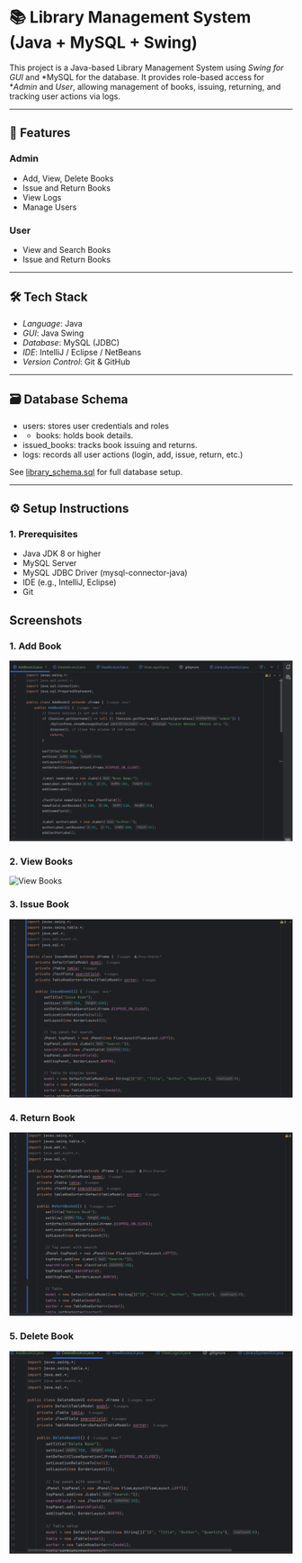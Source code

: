 # 📚 Library Management System (Java + MySQL + Swing)

This project is a Java-based Library Management System using *Swing for GUI* and *MySQL for the database. It provides role-based access for **Admin* and *User*, allowing management of books, issuing, returning, and tracking user actions via logs.

---

## 🚀 Features

### Admin
- Add, View, Delete Books
- Issue and Return Books
- View Logs
- Manage Users

### User
- View and Search Books
- Issue and Return Books

---

## 🛠 Tech Stack

- *Language*: Java
- *GUI*: Java Swing
- *Database*: MySQL (JDBC)
- *IDE*: IntelliJ / Eclipse / NetBeans
- *Version Control*: Git & GitHub

---

## 🗃 Database Schema

- users: stores user credentials and roles
- - books: holds book details.
- issued_books: tracks book issuing and returns.
- logs: records all user actions (login, add, issue, return, etc.)

See [library_schema.sql](./library_schema.sql) for full database setup.

---

## ⚙ Setup Instructions

### 1. Prerequisites

- Java JDK 8 or higher
- MySQL Server
- MySQL JDBC Driver (mysql-connector-java)
- IDE (e.g., IntelliJ, Eclipse)
- Git

## Screenshots

### 1. Add Book
![Add Book](screenshots/addbookUI.png)

### 2. View Books
![View Books](screenshots/viewbooksUI.png)

### 3. Issue Book
![Issue Book](screenshots/issuebookUI.png)

### 4. Return Book
![Return Book](screenshots/returnbookUI.png)

### 5. Delete Book
![Delete Book](screenshots/deletebookUI.png)